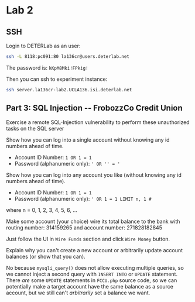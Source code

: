 # Lab 2

## SSH

Login to DETERLab as an user:

```bash
ssh -L 8118:pc091:80 la136cr@users.deterlab.net
```

The password is: `kKpM8Mki!FPkig!`

Then you can ssh to experiment instance:

```bash
ssh server.la136cr-lab2.UCLA136.isi.deterlab.net
```

## Part 3: SQL Injection -- FrobozzCo Credit Union

Exercise a remote SQL-Injection vulnerability to perform these unauthorized tasks on the SQL server

Show how you can log into a single account without knowing any id numbers ahead of time.

- Account ID Number: `1 OR 1 = 1`
- Password (alphanumeric only): `' OR '' = '`

Show how you can log into any account you like (without knowing any id numbers ahead of time).

- Account ID Number: `1 OR 1 = 1`
- Password (alphanumeric only): `' OR 1 = 1 LIMIT n, 1 #`

where n = 0, 1, 2, 3, 4, 5, 6, ...

Make some account (your choice) wire its total balance to the bank with routing number: 314159265 and account number: 271828182845

Just follow the UI in `Wire Funds` section and click `Wire Money` button.

Explain why you can't create a new account or arbitrarily update account balances (or show that you can).

No because `mysqli_query()` does not allow executing multiple queries, so we cannot inject a second query with `INSERT INTO` or `UPDATE` statement. There _are_ some `UPDATE` statements in `FCCU.php` source code, so we can potentially make a target account have the same balance as a source account, but we still can't _arbitrarily_ set a balance we want.
